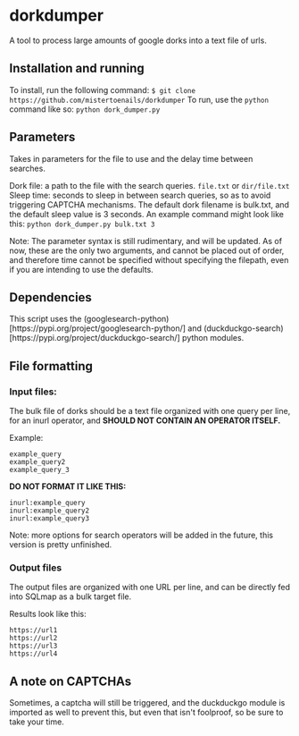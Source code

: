 ﻿# dorkdumper
A tool to process large amounts of google dorks into a text file of urls.
<h2> Installation and running</h2>

To install, run the following command: `$ git clone https://github.com/mistertoenails/dorkdumper`
To run, use the `python` command like so: `python dork_dumper.py`

<h2> Parameters </h2>
  Takes in parameters for the file to use and the delay time between searches.

  Dork file: a path to the file with the search queries.  `file.txt` or `dir/file.txt`
  Sleep time: seconds to sleep in between search queries, so as to avoid triggering CAPTCHA mechanisms.
  The default dork filename is bulk.txt, and the default sleep value is 3 seconds. An example command might look like this: 
  `python dork_dumper.py bulk.txt 3`

Note: The parameter syntax is still rudimentary, and will be updated. As of now, these are the only two arguments, and cannot be placed out of order, and therefore time cannot be specified without specifying the filepath, even if you are intending to use the defaults. 
<h2> Dependencies </h2> 
This script uses the (googlesearch-python)[https://pypi.org/project/googlesearch-python/] and (duckduckgo-search)[https://pypi.org/project/duckduckgo-search/] python modules.
<h2> File formatting

<h3>Input files: </h3> 
 The bulk file of dorks should be a text file organized with one query per line, for an inurl operator, and <b> SHOULD NOT CONTAIN AN OPERATOR ITSELF. </b>
 
 Example: 
```
example_query
example_query2
example_query_3
```
<b> DO NOT FORMAT IT LIKE THIS: </b>
```
inurl:example_query
inurl:example_query2
inurl:example_query3
```
Note: more options for search operators will be added in the future, this version is pretty unfinished.

<h3> Output files </h3>
The output files are organized with one URL per line, and can be directly fed into SQLmap as a bulk target file. 

Results look like this: 
```
https://url1
https://url2
https://url3
https://url4
```
<h2> A note on CAPTCHAs </h2>
Sometimes, a captcha will still be triggered, and the duckduckgo module is imported as well to prevent this, but even that isn't foolproof, so be sure to take your time.


 
